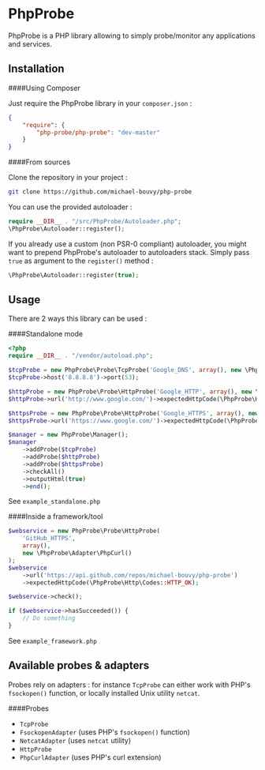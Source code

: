 PhpProbe
=========

PhpProbe is a PHP library allowing to simply probe/monitor any applications and services.

Installation
-----------

####Using Composer

Just require the PhpProbe library in your `composer.json` : 

```json
{
    "require": {
        "php-probe/php-probe": "dev-master"
    }
}
```

####From sources

Clone the repository in your project :

```bash
git clone https://github.com/michael-bouvy/php-probe
```

You can use the provided autoloader :

```php
require __DIR__ . "/src/PhpProbe/Autoloader.php";
\PhpProbe\Autoloader::register();
```

If you already use a custom (non PSR-0 compliant) autoloader, you might want to prepend PhpProbe's autoloader to autoloaders stack. Simply pass `true` as argument to the `register()` method :

```php
\PhpProbe\Autoloader::register(true);
```

Usage
-----------

There are 2 ways this library can be used : 

####Standalone mode

```php
<?php
require __DIR__ . "/vendor/autoload.php";

$tcpProbe = new PhpProbe\Probe\TcpProbe('Google_DNS', array(), new \PhpProbe\Adapter\Fsockopen());
$tcpProbe->host('8.8.8.8')->port(53);

$httpProbe = new PhpProbe\Probe\HttpProbe('Google_HTTP', array(), new \PhpProbe\Adapter\PhpCurl());
$httpProbe->url('http://www.google.com/')->expectedHttpCode(\PhpProbe\Http\Codes::HTTP_FOUND);

$httpsProbe = new PhpProbe\Probe\HttpProbe('Google_HTTPS', array(), new \PhpProbe\Adapter\PhpCurl());
$httpsProbe->url('https://www.google.com/')->expectedHttpCode(\PhpProbe\Http\Codes::HTTP_FOUND);

$manager = new PhpProbe\Manager();
$manager
    ->addProbe($tcpProbe)
    ->addProbe($httpProbe)
    ->addProbe($httpsProbe)
    ->checkAll()
    ->outputHtml(true)
    ->end();
```

See `example_standalone.php`

####Inside a framework/tool

```php
$webservice = new PhpProbe\Probe\HttpProbe(
    'GitHub_HTTPS',
    array(),
    new \PhpProbe\Adapter\PhpCurl()
);
$webservice
    ->url('https://api.github.com/repos/michael-bouvy/php-probe')
    ->expectedHttpCode(\PhpProbe\Http\Codes::HTTP_OK);

$webservice->check();

if ($webservice->hasSucceeded()) {
    // Do something
}
```

See `example_framework.php`

Available probes & adapters
-----------

Probes rely on adapters : for instance `TcpProbe` can either work with PHP's `fsockopen()` function, or locally installed Unix utility `netcat`.

####Probes
* `TcpProbe`
 * `FsockopenAdapter` (uses PHP's `fsockopen()` function)
 * `NetcatAdapter` (uses `netcat` utility)
* `HttpProbe`
 * `PhpCurlAdapter` (uses PHP's curl extension)